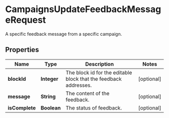 

# CampaignsUpdateFeedbackMessageRequest

A specific feedback message from a specific campaign.

## Properties

| Name | Type | Description | Notes |
|------------ | ------------- | ------------- | -------------|
|**blockId** | **Integer** | The block id for the editable block that the feedback addresses. |  [optional] |
|**message** | **String** | The content of the feedback. |  [optional] |
|**isComplete** | **Boolean** | The status of feedback. |  [optional] |



